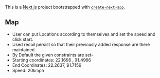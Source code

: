 This is a [Next.js](https://nextjs.org/) project bootstrapped with [`create-next-app`](https://github.com/vercel/next.js/tree/canary/packages/create-next-app).


## Map
- User can put Locations according to themselves and set the speed and click start.
- Used recoil persist so that their previously added response are there maintained.
- By Default the given constraints are set-
- Starting coordinates: 22.1696 , 91.4996
- End Coordinates: 22.2637, 91.7159
- Speed: 20kmph
